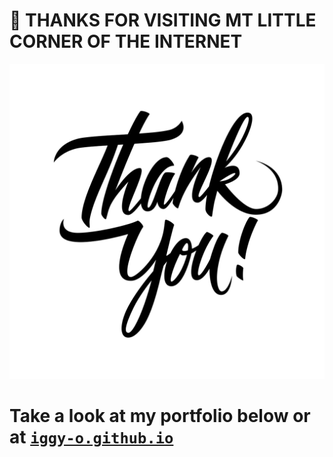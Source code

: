 # 👋 THANKS FOR VISITING MT LITTLE CORNER OF THE INTERNET

<img src="https://github.com/Iggy-o/Iggy-o/raw/master/thankyou.png" alt="Thanks">


# Take a look at my portfolio below or at <a href=iggy-o.github.io>`iggy-o.github.io`</a>

<!--
VideoId = OM_JxAR_l8I

**Iggy-o/Iggy-o** is a ✨ _special_ ✨ repository because its `README.md` (this file) appears on your GitHub profile.

Here are some ideas to get you started:

- 🔭 I’m currently working on ...
- 🌱 I’m currently learning ...
- 👯 I’m looking to collaborate on ...
- 🤔 I’m looking for help with ...
- 💬 Ask me about ...
- 📫 How to reach me: ...
- 😄 Pronouns: ...
- ⚡ Fun fact: ...
-->
